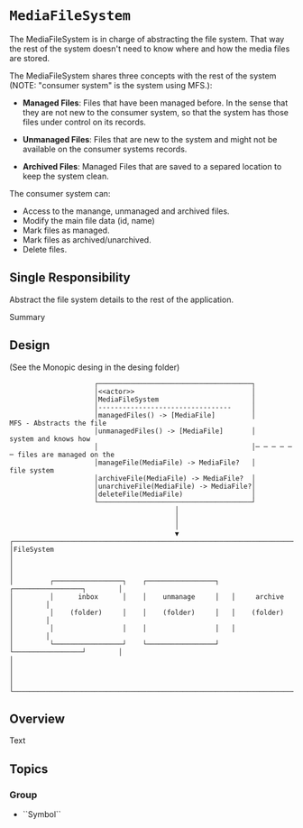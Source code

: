 # ``MediaFileSystem``

The MediaFileSystem is in charge of abstracting the file system. That way the rest of the system doesn't need to know
where and how the media files are stored. 

The MediaFileSystem shares three concepts with the rest of the system (NOTE: "consumer system" is the system using MFS.):

* **Managed Files**: Files that have been managed before. In the sense that they are not new to the consumer system, so that
the system has those files under control on its records.
 
* **Unmanaged Files**: Files that are new to the system and might not be available on the consumer systems records.

* **Archived Files**: Managed Files that are saved to a separed location to keep the system clean.

The consumer system can: 

* Access to the manange, unmanaged and archived files.
* Modify the main file data (id, name)
* Mark files as managed.
* Mark files as archived/unarchived.
* Delete files.

## Single Responsibility

Abstract the file system details to the rest of the application.

<!--@START_MENU_TOKEN@-->Summary<!--@END_MENU_TOKEN@-->

## Design

(See the Monopic desing in the desing folder)

```
                     ┌──────────────────────────────────────┐                                     
                     │<<actor>>                             │                                     
                     │MediaFileSystem                       │                                     
                     │---------------------------------     │                                     
                     │managedFiles() -> [MediaFile]         │            MFS - Abstracts the file 
                     │unmanagedFiles() -> [MediaFile]       │            system and knows how     
                     │                                      │─ ─ ─ ─ ─ ─ files are managed on the 
                     │manageFile(MediaFile) -> MediaFile?   │            file system              
                     │archiveFile(MediaFile) -> MediaFile?  │                                     
                     │unarchiveFile(MediaFile) -> MediaFile?│                                     
                     │deleteFile(MediaFile)                 │                                     
                     └──────────────────────────────────────┘                                     
                                         │                                                        
                                         │                                                        
                                         │                                                        
                                         ▼                                                        
┌─────────────────────────────────────────────────────────────────────────────────┐               
│FileSystem                                                                       │               
│                                                                                 │               
│         ┌─────────────────┐    ┌─────────────────┐   ┌─────────────────┐        │               
│         │      inbox      │    │    unmanage     │   │     archive     │        │               
│         │    (folder)     │    │    (folder)     │   │    (folder)     │        │               
│         │                 │    │                 │   │                 │        │               
│         └─────────────────┘    └─────────────────┘   └─────────────────┘        │               
│                                                                                 │               
│                                                                                 │               
└─────────────────────────────────────────────────────────────────────────────────┘                           
```


## Overview

<!--@START_MENU_TOKEN@-->Text<!--@END_MENU_TOKEN@-->

## Topics

### <!--@START_MENU_TOKEN@-->Group<!--@END_MENU_TOKEN@-->

- <!--@START_MENU_TOKEN@-->``Symbol``<!--@END_MENU_TOKEN@-->
